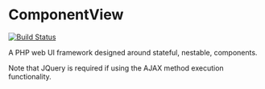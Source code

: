 # ComponentView

[![Build Status](https://travis-ci.org/patternseek/componentview.svg?branch=master)](https://travis-ci.org/patternseek/componentview)

A PHP web UI framework designed around stateful, nestable, components.

Note that JQuery is required if using the AJAX method execution functionality.

